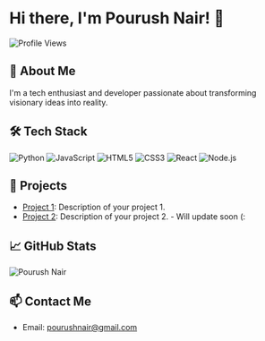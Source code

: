 # Hi there, I'm Pourush Nair! 👋

![Profile Views](https://komarev.com/ghpvc/?username=your-username&color=blue)

## 🚀 About Me
I'm a tech enthusiast and developer passionate about transforming visionary ideas into reality.

## 🛠️ Tech Stack
![Python](https://img.shields.io/badge/-Python-3776AB?style=flat-square&logo=python&logoColor=white)
![JavaScript](https://img.shields.io/badge/-JavaScript-F7DF1E?style=flat-square&logo=javascript&logoColor=black)
![HTML5](https://img.shields.io/badge/-HTML5-E34F26?style=flat-square&logo=html5&logoColor=white)
![CSS3](https://img.shields.io/badge/-CSS3-1572B6?style=flat-square&logo=css3&logoColor=white)
![React](https://img.shields.io/badge/-React-61DAFB?style=flat-square&logo=react&logoColor=black)
![Node.js](https://img.shields.io/badge/-Node.js-339933?style=flat-square&logo=node.js&logoColor=white)

## 💼 Projects
- [Project 1](https://github.com/your-username/project1): Description of your project 1.
- [Project 2](https://github.com/your-username/project2): Description of your project 2. - Will update soon (:

## 📈 GitHub Stats
![Pourush Nair](https://github-readme-stats.vercel.app/api?username=your-username&show_icons=true&theme=radical)

## 📫 Contact Me
- Email: [pourushnair@gmail.com](mailto:pourushnair@gmail.com)

